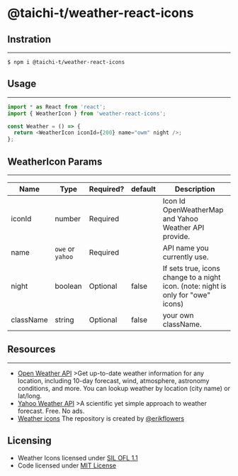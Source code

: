 # @taichi-t/weather-react-icons

## Instration

---

`$ npm i @taichi-t/weather-react-icons`

## Usage

---

```javascript
import * as React from 'react';
import { WeatherIcon } from 'weather-react-icons';

const Weather = () => {
  return <WeatherIcon iconId={200} name="owm" night />;
};
```

## WeatherIcon Params

---

| Name      | Type             | Required? | default | Description                                                                       |
| --------- | ---------------- | --------- | ------- | --------------------------------------------------------------------------------- |
| iconId    | number           | Required  |         | Icon Id OpenWeatherMap and Yahoo Weather API provide.                             |
| name      | `owe` or `yahoo` | Required  |         | API name you currently use.                                                       |
| night     | boolean          | Optional  | false   | If sets true, icons change to a night icon. (note: night is only for "owe" icons) |
| className | string           | Optional  | false   | your own className.                                                               |

## Resources

---

- [Open Weather API](https://openweathermap.org/) >Get up-to-date weather information for any location, including 10-day forecast, wind, atmosphere, astronomy conditions, and more. You can lookup weather by location (city name) or lat/long.
- [Yahoo Weather API](https://developer.yahoo.com/weather/) >A scientific yet simple approach to weather forecast. Free. No ads.
- [Weather icons](https://erikflowers.github.io/weather-icons/) The repository is created by [@erikflowers](https://github.com/erikflowers)

## Licensing

- Weather Icons licensed under [SIL OFL 1.1](http://scripts.sil.org/OFL)
- Code licensed under [MIT License](http://opensource.org/licenses/mit-license.html)
